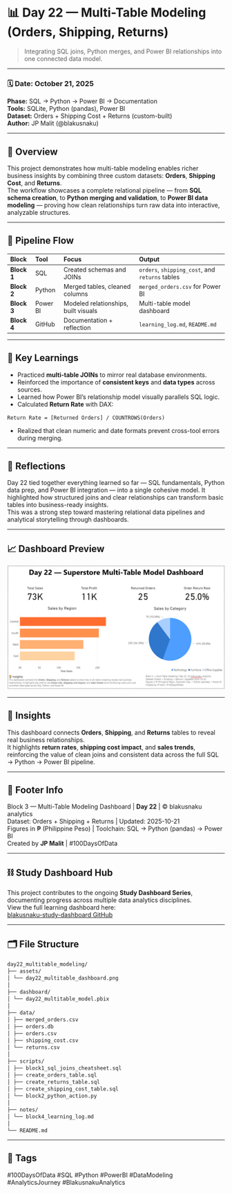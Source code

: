 # 📊 Day 22 — Multi-Table Modeling (Orders, Shipping, Returns)
> Integrating SQL joins, Python merges, and Power BI relationships into one connected data model.

---

### 🗓️ **Date:** October 21, 2025  
**Phase:** SQL → Python → Power BI → Documentation  
**Tools:** SQLite, Python (pandas), Power BI  
**Dataset:** Orders + Shipping Cost + Returns (custom-built)  
**Author:** JP Malit (@blakusnaku)

---

## 🧭 Overview
This project demonstrates how multi-table modeling enables richer business insights by combining three custom datasets: **Orders**, **Shipping Cost**, and **Returns**.  
The workflow showcases a complete relational pipeline — from **SQL schema creation**, to **Python merging and validation**, to **Power BI data modeling** — proving how clean relationships turn raw data into interactive, analyzable structures.

---

## 🔗 Pipeline Flow

| Block | Tool | Focus | Output |
|:------|:-----|:------|:-------|
| **Block 1** | SQL | Created schemas and JOINs | `orders`, `shipping_cost`, and `returns` tables |
| **Block 2** | Python | Merged tables, cleaned columns | `merged_orders.csv` for Power BI |
| **Block 3** | Power BI | Modeled relationships, built visuals | Multi-table model dashboard |
| **Block 4** | GitHub | Documentation + reflection | `learning_log.md`, `README.md` |

---

## 🧠 Key Learnings
- Practiced **multi-table JOINs** to mirror real database environments.  
- Reinforced the importance of **consistent keys** and **data types** across sources.  
- Learned how Power BI’s relationship model visually parallels SQL logic.  
- Calculated **Return Rate** with DAX:  
```
Return Rate = [Returned Orders] / COUNTROWS(Orders)
```
- Realized that clean numeric and date formats prevent cross-tool errors during merging.

---

## 💭 Reflections
Day 22 tied together everything learned so far — SQL fundamentals, Python data prep, and Power BI integration — into a single cohesive model. It highlighted how structured joins and clear relationships can transform basic tables into business-ready insights.  
This was a strong step toward mastering relational data pipelines and analytical storytelling through dashboards.

---

## 📈 Dashboard Preview 
![Day 22 Dashboard Preview](assets/day22_multitable_dashboard.png)

---

## 🧠 Insights
This dashboard connects **Orders**, **Shipping**, and **Returns** tables to reveal real business relationships.  
It highlights **return rates**, **shipping cost impact**, and **sales trends**, reinforcing the value of clean joins and consistent data across the full SQL → Python → Power BI pipeline.

---

## 🧩 Footer Info
Block 3 — Multi-Table Modeling Dashboard | **Day 22** | © blakusnaku analytics  
Dataset: Orders + Shipping + Returns | Updated: 2025-10-21  
Figures in ₱ (Philippine Peso) | Toolchain: SQL → Python (pandas) → Power BI  
Created by **JP Malit** | #100DaysOfData

---

## ⛓️ Study Dashboard Hub
This project contributes to the ongoing **Study Dashboard Series**, documenting progress across multiple data analytics disciplines.  
View the full learning dashboard here:  
[blakusnaku-study-dashboard GitHub](https://github.com/blakusnaku/blakusnaku-study-dashboard)
 
---

## 🗂️ File Structure
```
day22_multitable_modeling/
├── assets/
│ └── day22_multitable_dashboard.png
│ 
├── dashboard/
│ └── day22_multitable_model.pbix
│ 
├── data/
│ ├── merged_orders.csv
│ ├── orders.db
│ ├── orders.csv
│ ├── shipping_cost.csv
│ └── returns.csv
│ 
├── scripts/
│ ├── block1_sql_joins_cheatsheet.sql
│ ├── create_orders_table.sql
│ ├── create_returns_table.sql
│ ├── create_shipping_cost_table.sql
│ └── block2_python_action.py
│ 
├── notes/
│ └── block4_learning_log.md
│ 
└── README.md
```

---

## 🔖 Tags
#100DaysOfData #SQL #Python #PowerBI #DataModeling #AnalyticsJourney #BlakusnakuAnalytics
